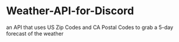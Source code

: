 # Weather-API-for-Discord
an API that uses US Zip Codes and CA Postal Codes to grab a 5-day forecast of the weather
